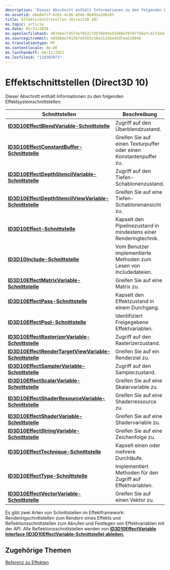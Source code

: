 ```yaml
---
description: 'Dieser Abschnitt enthält Informationen zu den folgenden Effektsystemschnittstellen:'
ms.assetid: ebe0afc7-6261-4c96-a54e-9b491e240c03
title: Effektschnittstellen (Direct3D 10)
ms.topic: article
ms.date: 05/31/2018
ms.openlocfilehash: d07e6ecf45f4ef052c7d576849a55d00ef0f877dde7c41fa5dc80b7592761325
ms.sourcegitcommit: e858bbe701567d4583c50a11326e42d7ea51804b
ms.translationtype: MT
ms.contentlocale: de-DE
ms.lasthandoff: 08/11/2021
ms.locfileid: "118303973"
---
```

# <a name="effect-interfaces-direct3d-10"></a>Effektschnittstellen (Direct3D 10)

Dieser Abschnitt enthält Informationen zu den folgenden Effektsystemschnittstellen:



| Schnittstellen                                                                                     | Beschreibung                                                      |
|------------------------------------------------------------------------------------------------|------------------------------------------------------------------|
| [**ID3D10EffectBlendVariable-Schnittstelle**](/windows/desktop/api/D3D10Effect/nn-d3d10effect-id3d10effectblendvariable)                       | Zugriff auf den Überblendzustand.                                            |
| [**ID3D10EffectConstantBuffer-Schnittstelle**](/windows/desktop/api/D3D10Effect/nn-d3d10effect-id3d10effectconstantbuffer)                     | Greifen Sie auf einen Texturpuffer oder einen Konstantenpuffer zu.                  |
| [**ID3D10EffectDepthStencilVariable-Schnittstelle**](/windows/desktop/api/D3D10Effect/nn-d3d10effect-id3d10effectdepthstencilvariable)         | Zugriff auf den Tiefen-Schablonenzustand.                                    |
| [**ID3D10EffectDepthStencilViewVariable-Schnittstelle**](/windows/desktop/api/D3D10Effect/nn-d3d10effect-id3d10effectdepthstencilviewvariable) | Greifen Sie auf eine Tiefen-Schablonenansicht zu.                                   |
| [**ID3D10Effect-Schnittstelle**](/windows/desktop/api/D3D10Effect/nn-d3d10effect-id3d10effect)                                                 | Kapselt den Pipelinezustand in mindestens einer Renderingtechnik. |
| [**ID3D10Include-Schnittstelle**](/previous-versions/windows/desktop/legacy/bb173775(v=vs.85))                                               | Vom Benutzer implementierte Methoden zum Lesen von Includedateien.              |
| [**ID3D10EffectMatrixVariable-Schnittstelle**](/windows/desktop/api/D3D10Effect/nn-d3d10effect-id3d10effectmatrixvariable)                     | Greifen Sie auf eine Matrix zu.                                               |
| [**ID3D10EffectPass-Schnittstelle**](/windows/desktop/api/D3D10Effect/nn-d3d10effect-id3d10effectpass)                                         | Kapselt den Effektzustand in einem Durchgang.                             |
| [**ID3D10EffectPool-Schnittstelle**](/windows/desktop/api/D3D10Effect/nn-d3d10effect-id3d10effectpool)                                         | Identifiziert Freigegebene Effektvariablen.                              |
| [**ID3D10EffectRasterizerVariable-Schnittstelle**](/windows/desktop/api/D3D10Effect/nn-d3d10effect-id3d10effectrasterizervariable)             | Zugriff auf den Rasterizerzustand.                                       |
| [**ID3D10EffectRenderTargetViewVariable-Schnittstelle**](/windows/desktop/api/D3D10Effect/nn-d3d10effect-id3d10effectrendertargetviewvariable) | Greifen Sie auf ein Renderziel zu.                                        |
| [**ID3D10EffectSamplerVariable-Schnittstelle**](/windows/desktop/api/D3D10Effect/nn-d3d10effect-id3d10effectsamplervariable)                   | Zugriff auf den Samplerzustand.                                          |
| [**ID3D10EffectScalarVariable-Schnittstelle**](/windows/desktop/api/D3D10Effect/nn-d3d10effect-id3d10effectscalarvariable)                     | Greifen Sie auf eine Skalarvariable zu.                                      |
| [**ID3D10EffectShaderResourceVariable-Schnittstelle**](/windows/desktop/api/D3D10Effect/nn-d3d10effect-id3d10effectshaderresourcevariable)     | Greifen Sie auf eine Shaderressource zu.                                      |
| [**ID3D10EffectShaderVariable-Schnittstelle**](/windows/desktop/api/D3D10Effect/nn-d3d10effect-id3d10effectshadervariable)                     | Greifen Sie auf eine Shadervariable zu.                                      |
| [**ID3D10EffectStringVariable-Schnittstelle**](/windows/desktop/api/D3D10Effect/nn-d3d10effect-id3d10effectstringvariable)                     | Greifen Sie auf eine Zeichenfolge zu.                                               |
| [**ID3D10EffectTechnique-Schnittstelle**](/windows/desktop/api/D3D10Effect/nn-d3d10effect-id3d10effecttechnique)                               | Kapselt einen oder mehrere Durchläufe.                                 |
| [**ID3D10EffectType-Schnittstelle**](/windows/desktop/api/D3D10Effect/nn-d3d10effect-id3d10effecttype)                                         | Implementiert Methoden für den Zugriff auf Effektvariablen.               |
| [**ID3D10EffectVectorVariable-Schnittstelle**](/windows/desktop/api/D3D10Effect/nn-d3d10effect-id3d10effectvectorvariable)                     | Greifen Sie auf einen Vektor zu.                                               |



 

Es gibt zwei Arten von Schnittstellen im Effektframework: Renderingschnittstellen zum Rendern eines Effekts und Reflektionsschnittstellen zum Abrufen und Festlegen von Effektvariablen mit der API. Alle Reflektionsschnittstellen werden von [**ID3D10EffectVariable Interface (ID3D10EffectVariable-Schnittstelle) ableiten.**](/windows/desktop/api/D3D10Effect/nn-d3d10effect-id3d10effectvariable)

## <a name="related-topics"></a>Zugehörige Themen

<dl> <dt>

[Referenz zu Effekten](d3d10-graphics-reference-effect.md)
</dt> </dl>

 

 
